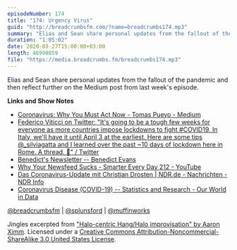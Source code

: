 ```yaml
---
episodeNumber: 174
title: "174: Urgency Virus"
guid: "http://breadcrumbsfm.com/?name=breadcrumbs174.mp3"
summary: "Elias and Sean share personal updates from the fallout of the pandemic and then reflect further on the Medium post from last week’s episode."
duration: "1:05:02"
date: 2020-03-27T15:00:00+03:00
length: 46990859
file: "https://media.breadcrumbs.fm/breadcrumbs174.mp3"
---
```

Elias and Sean share personal updates from the fallout of the pandemic and then reflect further on the Medium post from last week's episode.

**Links and Show Notes**
- [Coronavirus: Why You Must Act Now - Tomas Pueyo - Medium](https://medium.com/@tomaspueyo/coronavirus-act-today-or-people-will-die-f4d3d9cd99ca)
- [Federico Viticci on Twitter: "It's going to be a tough few weeks for everyone as more countries impose lockdowns to fight #COVID19. In Italy, we'll have it until April 3 at the earliest. Here are some tips @_silviagatta and I learned over the past ~10 days of lockdown here in Rome. A thread. 🧵" / Twitter](https://twitter.com/viticci/status/1239680002217652224)
- [Benedict's Newsletter -- Benedict Evans](https://www.ben-evans.com/newsletter)
- [Why Your Newsfeed Sucks - Smarter Every Day 212 - YouTube](https://www.youtube.com/watch?v=MUiYglgGbos)
- [Das Coronavirus-Update mit Christian Drosten | NDR.de - Nachrichten - NDR Info](https://www.ndr.de/nachrichten/info/podcast4684.html)
- [Coronavirus Disease (COVID-19) -- Statistics and Research - Our World in Data](https://ourworldindata.org/coronavirus)

[@breadcrumbsfm](https://twitter.com/breadcrumbsfm) | [@splunsford](https://twitter.com/splunsford) | [@muffinworks](https://twitter.com/muffinworks)

Jingles excerpted from ["Halo-centric Hang/Halo improvisation" by Aaron Ximm](http://freemusicarchive.org/music/aaron_ximm/handpans_and_the_hang/). Licensed under a [Creative Commons Attribution-Noncommercial-ShareAlike 3.0 United States License](http://creativecommons.org/licenses/by-nc-sa/3.0/us/).
